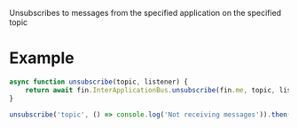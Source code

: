 Unsubscribes to messages from the specified application on the specified topic

# Example
```js
async function unsubscribe(topic, listener) {
    return await fin.InterApplicationBus.unsubscribe(fin.me, topic, listener)
}

unsubscribe('topic', () => console.log('Not receiving messages')).then(() => console.log('Unsubscribe')).catch(err => console.log(err))
```
